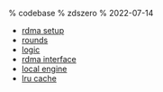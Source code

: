 % codebase
% zdszero
% 2022-07-14

* [rdma setup](rdma_setup.md)
* [rounds](./rounds.md)
* [logic](logic.md)
* [rdma interface](rdma_interface.md)
* [local engine](local_engine.md)
* [lru cache](lru_cache.md)
